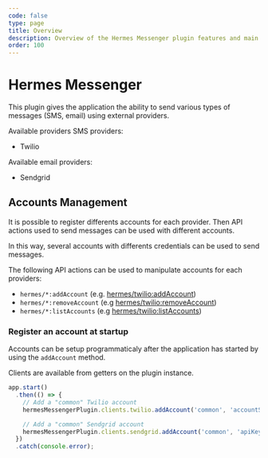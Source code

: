```yaml
---
code: false
type: page
title: Overview
description: Overview of the Hermes Messenger plugin features and main concepts
order: 100
---
```


# Hermes Messenger

This plugin gives the application the ability to send various types of messages (SMS, email) using external providers.

Available providers SMS providers:
  - Twilio

Available email providers:
  - Sendgrid

## Accounts Management

It is possible to register differents accounts for each provider. Then API actions used to send messages can be used with different accounts.

In this way, several accounts with differents credentials can be used to send messages.

The following API actions can be used to manipulate accounts for each providers:
  - `hermes/*:addAccount` (e.g. [hermes/twilio:addAccount](/official-plugins/hermes-messenger/1/controllers/twilio/add-account))
  - `hermes/*:removeAccount` (e.g [hermes/twilio:removeAccount](/official-plugins/hermes-messenger/1/controllers/twilio/remove-account))
  - `hermes/*:listAccounts` (e.g [hermes/twilio:listAccounts](/official-plugins/hermes-messenger/1/controllers/twilio/list-accounts))


### Register an account at startup

Accounts can be setup programmaticaly after the application has started by using the `addAccount` method.

Clients are available from getters on the plugin instance.

```js
app.start()
  .then(() => {
    // Add a "common" Twilio account
    hermesMessengerPlugin.clients.twilio.addAccount('common', 'accountSid', 'authToken', '+33629951621');

    // Add a "common" Sendgrid account
    hermesMessengerPlugin.clients.sendgrid.addAccount('common', 'apiKey', 'amaret@kuzzle.io');
  })
  .catch(console.error);
```
